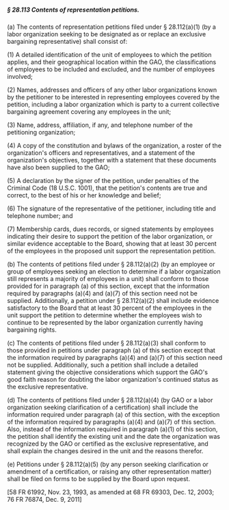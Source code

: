 ##### § 28.113 Contents of representation petitions. #####

(a) The contents of representation petitions filed under § 28.112(a)(1) (by a labor organization seeking to be designated as or replace an exclusive bargaining representative) shall consist of:

(1) A detailed identification of the unit of employees to which the petition applies, and their geographical location within the GAO, the classifications of employees to be included and excluded, and the number of employees involved;

(2) Names, addresses and officers of any other labor organizations known by the petitioner to be interested in representing employees covered by the petition, including a labor organization which is party to a current collective bargaining agreement covering any employees in the unit;

(3) Name, address, affiliation, if any, and telephone number of the petitioning organization;

(4) A copy of the constitution and bylaws of the organization, a roster of the organization's officers and representatives, and a statement of the organization's objectives, together with a statement that these documents have also been supplied to the GAO;

(5) A declaration by the signer of the petition, under penalties of the Criminal Code (18 U.S.C. 1001), that the petition's contents are true and correct, to the best of his or her knowledge and belief;

(6) The signature of the representative of the petitioner, including title and telephone number; and

(7) Membership cards, dues records, or signed statements by employees indicating their desire to support the petition of the labor organization, or similar evidence acceptable to the Board, showing that at least 30 percent of the employees in the proposed unit support the representation petition.

(b) The contents of petitions filed under § 28.112(a)(2) (by an employee or group of employees seeking an election to determine if a labor organization still represents a majority of employees in a unit) shall conform to those provided for in paragraph (a) of this section, except that the information required by paragraphs (a)(4) and (a)(7) of this section need not be supplied. Additionally, a petition under § 28.112(a)(2) shall include evidence satisfactory to the Board that at least 30 percent of the employees in the unit support the petition to determine whether the employees wish to continue to be represented by the labor organization currently having bargaining rights.

(c) The contents of petitions filed under § 28.112(a)(3) shall conform to those provided in petitions under paragraph (a) of this section except that the information required by paragraphs (a)(4) and (a)(7) of this section need not be supplied. Additionally, such a petition shall include a detailed statement giving the objective considerations which support the GAO's good faith reason for doubting the labor organization's continued status as the exclusive representative.

(d) The contents of petitions filed under § 28.112(a)(4) (by GAO or a labor organization seeking clarification of a certification) shall include the information required under paragraph (a) of this section, with the exception of the information required by paragraphs (a)(4) and (a)(7) of this section. Also, instead of the information required in paragraph (a)(1) of this section, the petition shall identify the existing unit and the date the organization was recognized by the GAO or certified as the exclusive representative, and shall explain the changes desired in the unit and the reasons therefor.

(e) Petitions under § 28.112(a)(5) (by any person seeking clarification or amendment of a certification, or raising any other representation matter) shall be filed on forms to be supplied by the Board upon request.

[58 FR 61992, Nov. 23, 1993, as amended at 68 FR 69303, Dec. 12, 2003; 76 FR 76874, Dec. 9, 2011]
